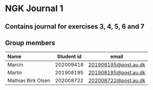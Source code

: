 
# NGK Journal 1
## Contains journal for exercises 3, 4, 5, 6 and 7

## Group members 
| Name               | Student id |        email         |
| :----------------- | :--------: | :------------------: |
| Marcin             | 202009418  | 201908195@post.au.dk |
| Martin             | 201908195  | 201908195@post.au.dk |
| Mathias Birk Olsen | 202008722  | 202008722@post.au.dk |

